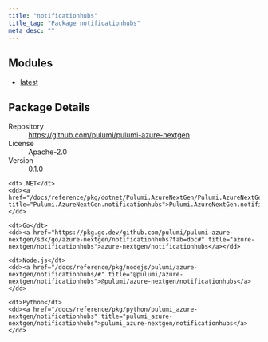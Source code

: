 ```yaml
---
title: "notificationhubs"
title_tag: "Package notificationhubs"
meta_desc: ""
---
```


<!-- WARNING: this file was generated by Pulumi Docs Generator. -->
<!-- Do not edit by hand unless you're certain you know what you are doing! -->



<h2 id="modules">Modules</h2>
<ul class="api">
    <li><a href="latest/" title="latest"><span class="symbol module"></span>latest</a></li>
</ul>

<h2 id="package-details">Package Details</h2>
<dl class="package-details">
	<dt>Repository</dt>
	<dd><a href="https://github.com/pulumi/pulumi-azure-nextgen">https://github.com/pulumi/pulumi-azure-nextgen</a></dd>
	<dt>License</dt>
	<dd>Apache-2.0</dd>
	<dt>Version</dt>
	<dd>0.1.0</dd>
</dl>



<dl class="tabular">

    <dt>.NET</dt>
    <dd><a href="/docs/reference/pkg/dotnet/Pulumi.AzureNextGen/Pulumi.AzureNextGen.notificationhubs.html" title="Pulumi.AzureNextGen.notificationhubs">Pulumi.AzureNextGen.notificationhubs</a></dd>

    <dt>Go</dt>
    <dd><a href="https://pkg.go.dev/github.com/pulumi/pulumi-azure-nextgen/sdk/go/azure-nextgen/notificationhubs?tab=doc#" title="azure-nextgen/notificationhubs">azure-nextgen/notificationhubs</a></dd>

    <dt>Node.js</dt>
    <dd><a href="/docs/reference/pkg/nodejs/pulumi/azure-nextgen/notificationhubs/#" title="@pulumi/azure-nextgen/notificationhubs">@pulumi/azure-nextgen/notificationhubs</a></dd>

    <dt>Python</dt>
    <dd><a href="/docs/reference/pkg/python/pulumi_azure-nextgen/notificationhubs" title="pulumi_azure-nextgen/notificationhubs">pulumi_azure-nextgen/notificationhubs</a></dd>

</dl>

